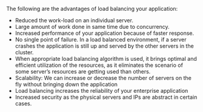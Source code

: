The following are the advantages of load balancing your application:

* Reduced the work-load on an individual server.
* Large amount of work done in same time due to concurrency.
* Increased performance of your application because of faster response.
* No single point of failure. In a load balanced environment, if a server crashes the application is still up and served by the other servers in the cluster.
* When appropriate load balancing algorithm is used, it brings optimal and efficient utilization of the resources, as it eliminates the scenario of some server’s resources are getting used than others.
* Scalability: We can increase or decrease the number of servers on the fly without bringing down the application
* Load balancing increases the reliability of your enterprise application
* Increased security as the physical servers and IPs are abstract in certain cases.
